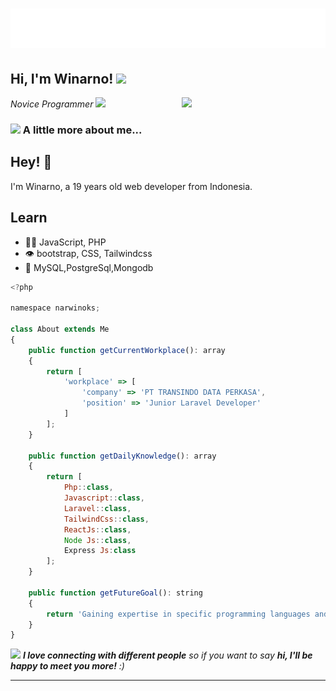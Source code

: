 <h1 align="center">
  <img src="https://raw.githubusercontent.com/martonlederer/martonlederer/master/name.svg" alt="Marton Lederer" />
</h1>
<h2> Hi, I'm Winarno! <img src="https://media.giphy.com/media/mGcNjsfWAjY5AEZNw6/giphy.gif" width="50"></h2>
<img align='right' src="https://media.giphy.com/media/ieyl9zmCjO4b4t6qoY/giphy.gif" width="230">
<p><em>Novice Programmer <a href="http://www.unb.br"></a><img src="https://media.giphy.com/media/fYSnHlufseco8Fh93Z/giphy.gif" width="30">
</em></p>


### <img src="https://media.giphy.com/media/VgCDAzcKvsR6OM0uWg/giphy.gif" width="50"> A little more about me...
## Hey! 👋 
I'm Winarno, a 19 years old web developer from Indonesia.

## Learn
- 👨‍💻 JavaScript, PHP
- 👁️ bootstrap, CSS, Tailwindcss
- 💽 MySQL,PostgreSql,Mongodb

```javascript
<?php

namespace narwinoks;

class About extends Me
{
    public function getCurrentWorkplace(): array
    {
        return [
            'workplace' => [
                'company' => 'PT TRANSINDO DATA PERKASA',
                'position' => 'Junior Laravel Developer'         
            ]
        ];
    }

    public function getDailyKnowledge(): array
    {
        return [
            Php::class,
            Javascript::class,
            Laravel::class,
            TailwindCss::class,
            ReactJs::class,
            Node Js::class,
            Express Js:class
        ];
    }

    public function getFutureGoal(): string
    {
        return 'Gaining expertise in specific programming languages and technologies .';
    }
}
```

<img src="https://media.giphy.com/media/LnQjpWaON8nhr21vNW/giphy.gif" width="60"> <em><b>I love connecting with different people</b> so if you want to say <b>hi, I'll be happy to meet you more!</b> :)</em>

---
